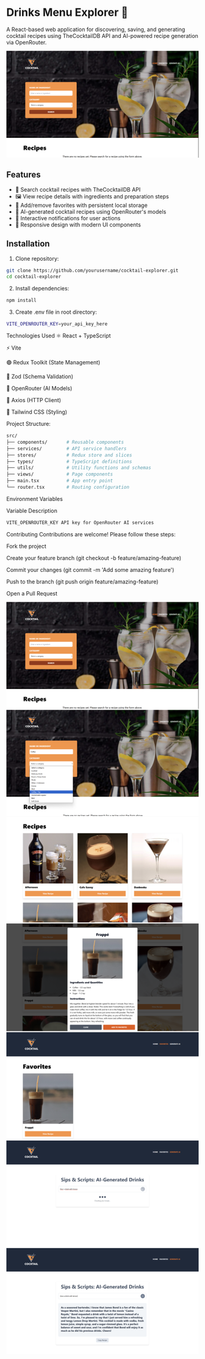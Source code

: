 # Drinks Menu Explorer 🍹

A React-based web application for discovering, saving, and generating cocktail recipes using TheCocktailDB API and AI-powered recipe generation via OpenRouter.

![App Preview](./public/demo-screenshot.png) 

## Features
- 🧾 Search cocktail recipes with TheCocktailDB API
- 🖼️ View recipe details with ingredients and preparation steps
- 🌟 Add/remove favorites with persistent local storage
- 🤖 AI-generated cocktail recipes using OpenRouter's models
- 💬 Interactive notifications for user actions
- 🚀 Responsive design with modern UI components

## Installation
1. Clone repository:
```bash
git clone https://github.com/yourusername/cocktail-explorer.git
cd cocktail-explorer
```

2. Install dependencies:
```bash
npm install
```

3. Create .env file in root directory:
```bash
VITE_OPENROUTER_KEY=your_api_key_here
```

Technologies Used
⚛️ React + TypeScript

⚡ Vite

🟣 Redux Toolkit (State Management)

🐍 Zod (Schema Validation)

🤖 OpenRouter (AI Models)

📡 Axios (HTTP Client)

🎨 Tailwind CSS (Styling)

Project Structure:
```bash
src/
├── components/       # Reusable components
├── services/         # API service handlers
├── stores/           # Redux store and slices
├── types/            # TypeScript definitions
├── utils/            # Utility functions and schemas
├── views/            # Page components
├── main.tsx          # App entry point
└── router.tsx        # Routing configuration
```

Environment Variables

Variable	Description
```bash
VITE_OPENROUTER_KEY	API key for OpenRouter AI services
```

Contributing
Contributions are welcome! Please follow these steps:

Fork the project

Create your feature branch (git checkout -b feature/amazing-feature)

Commit your changes (git commit -m 'Add some amazing feature')

Push to the branch (git push origin feature/amazing-feature)

Open a Pull Request

![App Preview](./public/demo-screenshot.png) 
![App Preview](./public/menu.png) 
![App Preview](./public/recipes.png) 
![App Preview](./public/modal.png) 
![App Preview](./public/favorites.png) 
![App Preview](./public/ia1.png) 
![App Preview](./public/ia.png) 